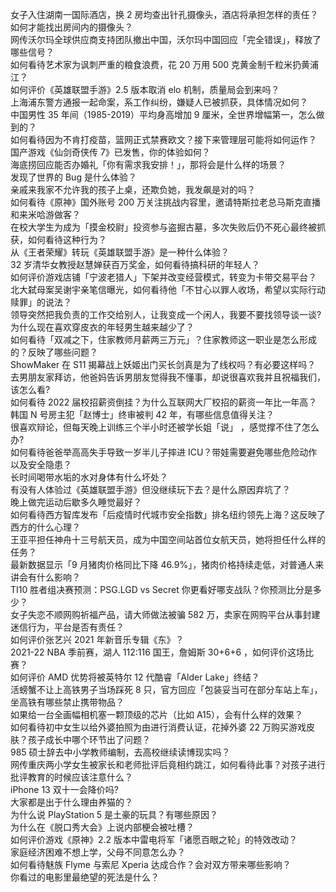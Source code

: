 女子入住湖南一国际酒店，换 2 房均查出针孔摄像头，酒店将承担怎样的责任？如何才能找出房间内的摄像头？  
网传沃尔玛全球供应商支持团队撤出中国，沃尔玛中国回应「完全错误」，释放了哪些信号？  
如何看待艺术家为讽刺严重的粮食浪费，花 20 万用 500 克黄金制千粒米扔黄浦江？  
如何评价《英雄联盟手游》2.5 版本取消 elo 机制，质量局会到来吗？  
上海浦东警方通报一起命案，系工作纠纷，嫌疑人已被抓获，具体情况如何？  
中国男性 35 年间（1985-2019）平均身高增加 9 厘米，全世界增幅第一，怎么做到的？  
如何看待因为不肯打疫苗，篮网正式禁赛欧文？接下来管理层可能将如何运作？  
国产游戏《仙剑奇侠传 7》已发售，你的体验如何？  
海底捞回应能否办婚礼「你有需求我安排！」，那将会是什么样的场景？  
发现了世界的 Bug 是什么体验？  
亲戚来我家不允许我的孩子上桌，还欺负她，我发飙是对的吗？  
如何看待《原神》国外账号 200 万关注挑战内容里，邀请特斯拉老总马斯克直播和来米哈游做客？  
在校大学生为成为「摸金校尉」投资参与盗掘古墓，多次失败后仍不死心最终被抓获，如何看待这种行为？  
从《王者荣耀》转玩《英雄联盟手游》是一种什么体验？  
32 岁清华女教授赵慧婵获百万奖金，如何看待搞科研的年轻人？  
如何评价游戏店铺「宁波老猎人」下架并改变经营模式，转变为卡带交易平台？  
北大弑母案吴谢宇亲笔信曝光，如何看待他「不甘心以罪人收场，希望以实际行动赎罪」的说法？  
领导突然把我负责的工作交给别人，让我变成一个闲人，我要不要找领导谈一谈?  
为什么现在喜欢穿皮衣的年轻男生越来越少了？  
如何看待「双减之下，住家教师月薪两三万元」？住家教师这一职业是怎么形成的？反映了哪些问题？  
ShowMaker 在 S11 揭幕战上妖姬出门买长剑真是为了线权吗？有必要这样吗？  
去男朋友家拜访，他爸妈告诉男朋友觉得我不懂事，却说很喜欢我并且祝福我们，该怎么看?  
如何看待 2022 届校招薪资倒挂？为什么互联网大厂校招的薪资一年比一年高？  
韩国 N 号房主犯「赵博士」终审被判 42 年，有哪些信息值得关注？  
很喜欢辩论，但每天晚上训练三个半小时还被学长姐「说」 ，感觉撑不住了怎么办?  
如何看待爸爸举高高失手导致一岁半儿子摔进 ICU？带娃需要避免哪些危险动作以及安全隐患？  
长时间喝带水垢的水对身体有什么坏处？  
有没有人体验过《英雄联盟手游》但没继续玩下去？是什么原因弃坑了？  
晚上做完运动后歇多久睡觉最好？  
如何看待西方智库发布「后疫情时代城市安全指数」排名纽约领先上海？这反映了西方的什么心理？  
王亚平担任神舟十三号航天员，成为中国空间站首位女航天员，她将担任什么样的任务？  
最新数据显示「9 月猪肉价格同比下降 46.9%」，猪肉价格持续走低，对普通人来讲会有什么影响？  
TI10 胜者组决赛预测：PSG.LGD vs Secret 你更看好哪支战队？你预测比分是多少？  
女子失恋不顺网购祈福产品，请大师做法被骗 582 万，卖家在网购平台从事封建迷信行为，平台是否有责任？  
如何评价张艺兴 2021 年新音乐专辑《东》？  
2021-22 NBA 季前赛，湖人 112:116 国王，詹姆斯 30+6+6 ，如何评价这场比赛？  
如何评价 AMD 优势将被英特尔 12 代酷睿「Alder Lake」终结？  
活螃蟹不让上高铁男子当场踩死 8 只，官方回应「包装妥当可在部分车站上车」，坐高铁有哪些禁止携带物品？  
如果给一台全画幅相机塞一颗顶级的芯片（比如 A15），会有什么样的效果？  
如何看待初中女生以给外婆拍照为由进行消费认证，花掉外婆 22 万购买游戏皮肤？孩子成长中哪个环节出了问题？  
985 硕士辞去中小学教师编制，去高校继续读博现实吗？  
网传重庆两小学女生被家长和老师批评后竟相约跳江，如何看待此事？对孩子进行批评教育的时候应该注意什么？  
iPhone 13 双十一会降价吗?  
大家都是出于什么理由养猫的？  
为什么说 PlayStation 5 是土豪的玩具？有哪些原因？  
为什么在《脱口秀大会》上说内部梗会被吐槽？  
如何评价游戏《原神》2.2 版本中雷电将军「诸愿百眼之轮」的特效改动？  
家庭经济困难不想上学，父母不同意怎么办？  
如何看待魅族 Flyme 与索尼 Xperia 达成合作？会对双方带来哪些影响？  
你看过的电影里最绝望的死法是什么？  
